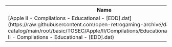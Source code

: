 <table>
<tr><th>Name</th><th>Size</th></tr>
<tr><td>[Apple II - Compilations - Educational - [EDD].dat](https://raw.githubusercontent.com/open-retrogaming-archive/dat-catalog/main/root/basic/TOSEC/Apple/II/Compilations/Educational/[EDD]/Apple II - Compilations - Educational - [EDD].dat)</td><td>2915</td></tr>
</table>
